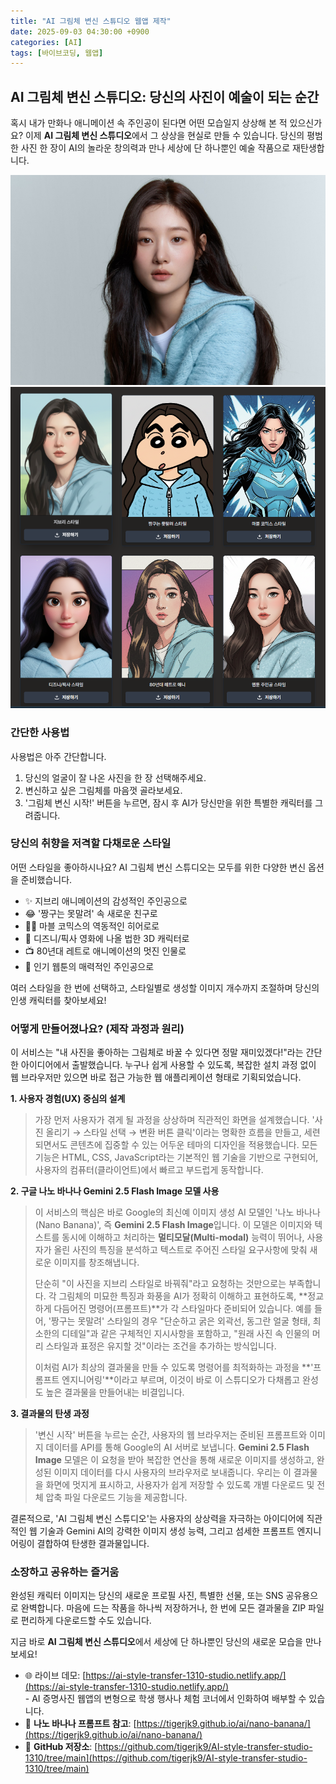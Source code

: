 ```yaml
---
title: "AI 그림체 변신 스튜디오 웹앱 제작"
date: 2025-09-03 04:30:00 +0900
categories: [AI]
tags: [바이브코딩, 웹앱]
---
```


## AI 그림체 변신 스튜디오: 당신의 사진이 예술이 되는 순간

혹시 내가 만화나 애니메이션 속 주인공이 된다면 어떤 모습일지 상상해 본 적 있으신가요? 이제 **AI 그림체 변신 스튜디오**에서 그 상상을 현실로 만들 수 있습니다. 당신의 평범한 사진 한 장이 AI의 놀라운 창의력과 만나 세상에 단 하나뿐인 예술 작품으로 재탄생합니다.

<p align="center">
  <img src="/assets/jung.jpg" alt="정채연">
  <img src="/assets/jung-style.png" alt="정채연">
</p>


### 간단한 사용법

사용법은 아주 간단합니다.

1.  당신의 얼굴이 잘 나온 사진을 한 장 선택해주세요.
2.  변신하고 싶은 그림체를 마음껏 골라보세요.
3.  '그림체 변신 시작!' 버튼을 누르면, 잠시 후 AI가 당신만을 위한 특별한 캐릭터를 그려줍니다.

### 당신의 취향을 저격할 다채로운 스타일

어떤 스타일을 좋아하시나요? AI 그림체 변신 스튜디오는 모두를 위한 다양한 변신 옵션을 준비했습니다.

* ✨ 지브리 애니메이션의 감성적인 주인공으로
* 😂 '짱구는 못말려' 속 새로운 친구로
* 🦸‍♂️ 마블 코믹스의 역동적인 히어로로
* 👑 디즈니/픽사 영화에 나올 법한 3D 캐릭터로
* 📺 80년대 레트로 애니메이션의 멋진 인물로
* 🎨 인기 웹툰의 매력적인 주인공으로

여러 스타일을 한 번에 선택하고, 스타일별로 생성할 이미지 개수까지 조절하며 당신의 인생 캐릭터를 찾아보세요!

### 어떻게 만들어졌나요? (제작 과정과 원리)

이 서비스는 "내 사진을 좋아하는 그림체로 바꿀 수 있다면 정말 재미있겠다!"라는 간단한 아이디어에서 출발했습니다. 누구나 쉽게 사용할 수 있도록, 복잡한 설치 과정 없이 웹 브라우저만 있으면 바로 접근 가능한 웹 애플리케이션 형태로 기획되었습니다.

**1. 사용자 경험(UX) 중심의 설계**
> 가장 먼저 사용자가 겪게 될 과정을 상상하며 직관적인 화면을 설계했습니다. '사진 올리기 → 스타일 선택 → 변환 버튼 클릭'이라는 명확한 흐름을 만들고, 세련되면서도 콘텐츠에 집중할 수 있는 어두운 테마의 디자인을 적용했습니다. 모든 기능은 HTML, CSS, JavaScript라는 기본적인 웹 기술을 기반으로 구현되어, 사용자의 컴퓨터(클라이언트)에서 빠르고 부드럽게 동작합니다.

**2. 구글 나노 바나나 Gemini 2.5 Flash Image 모델 사용**
> 이 서비스의 핵심은 바로 Google의 최신예 이미지 생성 AI 모델인 '나노 바나나(Nano Banana)', 즉 **Gemini 2.5 Flash Image**입니다. 이 모델은 이미지와 텍스트를 동시에 이해하고 처리하는 **멀티모달(Multi-modal)** 능력이 뛰어나, 사용자가 올린 사진의 특징을 분석하고 텍스트로 주어진 스타일 요구사항에 맞춰 새로운 이미지를 창조해냅니다.
> 
> 단순히 "이 사진을 지브리 스타일로 바꿔줘"라고 요청하는 것만으로는 부족합니다. 각 그림체의 미묘한 특징과 화풍을 AI가 정확히 이해하고 표현하도록, **정교하게 다듬어진 명령어(프롬프트)**가 각 스타일마다 준비되어 있습니다. 예를 들어, '짱구는 못말려' 스타일의 경우 "단순하고 굵은 외곽선, 동그란 얼굴 형태, 최소한의 디테일"과 같은 구체적인 지시사항을 포함하고, "원래 사진 속 인물의 머리 스타일과 표정은 유지할 것"이라는 조건을 추가하는 방식입니다.
> 
> 이처럼 AI가 최상의 결과물을 만들 수 있도록 명령어를 최적화하는 과정을 **'프롬프트 엔지니어링'**이라고 부르며, 이것이 바로 이 스튜디오가 다채롭고 완성도 높은 결과물을 만들어내는 비결입니다.

**3. 결과물의 탄생 과정**
> '변신 시작' 버튼을 누르는 순간, 사용자의 웹 브라우저는 준비된 프롬프트와 이미지 데이터를 API를 통해 Google의 AI 서버로 보냅니다. **Gemini 2.5 Flash Image** 모델은 이 요청을 받아 복잡한 연산을 통해 새로운 이미지를 생성하고, 완성된 이미지 데이터를 다시 사용자의 브라우저로 보내줍니다. 우리는 이 결과물을 화면에 멋지게 표시하고, 사용자가 쉽게 저장할 수 있도록 개별 다운로드 및 전체 압축 파일 다운로드 기능을 제공합니다.

결론적으로, 'AI 그림체 변신 스튜디오'는 사용자의 상상력을 자극하는 아이디어에 직관적인 웹 기술과 Gemini AI의 강력한 이미지 생성 능력, 그리고 섬세한 프롬프트 엔지니어링이 결합하여 탄생한 결과물입니다.

### 소장하고 공유하는 즐거움

완성된 캐릭터 이미지는 당신의 새로운 프로필 사진, 특별한 선물, 또는 SNS 공유용으로 완벽합니다. 마음에 드는 작품을 하나씩 저장하거나, 한 번에 모든 결과물을 ZIP 파일로 편리하게 다운로드할 수도 있습니다.

지금 바로 **AI 그림체 변신 스튜디오**에서 세상에 단 하나뿐인 당신의 새로운 모습을 만나보세요!

* 🌐 라이브 데모: [https://ai-style-transfer-1310-studio.netlify.app/](https://ai-style-transfer-1310-studio.netlify.app/)  <br>  - AI 증명사진 웹앱의 변형으로 학생 행사나 체험 코너에서 인화하여 배부할 수 있습니다.
* 🔗 **나노 바나나 프롬프트 참고**: [https://tigerjk9.github.io/ai/nano-banana/](https://tigerjk9.github.io/ai/nano-banana/)
* 🔗 **GitHub 저장소**: [https://github.com/tigerjk9/AI-style-transfer-studio-1310/tree/main](https://github.com/tigerjk9/AI-style-transfer-studio-1310/tree/main)
